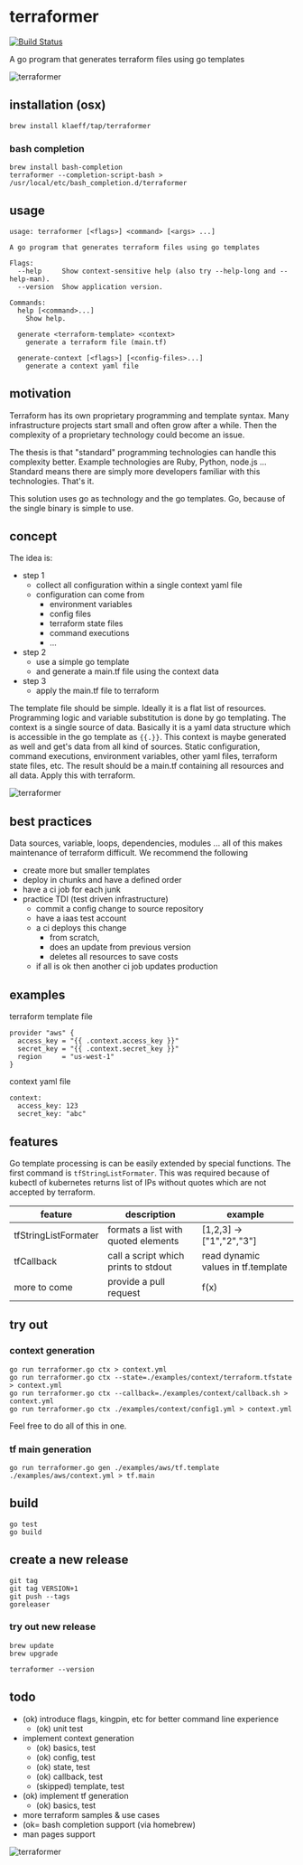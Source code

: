 # terraformer 
[![Build Status](https://travis-ci.org/klaeff/terraformer.png?branch=master)](https://travis-ci.org/klaeff/terraformer)

A go program that generates terraform files using go templates

![terraformer](doc/terraformer-planet.jpg)

## installation (osx)

```
brew install klaeff/tap/terraformer 
```

### bash completion


```
brew install bash-completion 
terraformer --completion-script-bash > /usr/local/etc/bash_completion.d/terraformer
```

## usage

```
usage: terraformer [<flags>] <command> [<args> ...]

A go program that generates terraform files using go templates

Flags:
  --help     Show context-sensitive help (also try --help-long and --help-man).
  --version  Show application version.

Commands:
  help [<command>...]
    Show help.

  generate <terraform-template> <context>
    generate a terraform file (main.tf)

  generate-context [<flags>] [<config-files>...]
    generate a context yaml file
```


## motivation

Terraform has its own proprietary programming and template syntax. Many infrastructure projects start small and often grow after a while. Then the complexity of a proprietary technology could become an issue. 

The thesis is that "standard" programming technologies can handle this complexity better. Example technologies are Ruby, Python, node.js ... Standard means there are simply more developers familiar with this technologies. That's it.

This solution uses go as technology and the go templates. Go, because of the single binary is simple to use. 

## concept

The idea is:

- step 1
  - collect all configuration within a single context yaml file
  - configuration can come from
    - environment variables
    - config files
    - terraform state files
    - command executions
    - ...  
- step 2
  - use a simple go template
  - and generate a main.tf file using the context data
- step 3
  - apply the main.tf file to terraform 

The template file should be simple. Ideally it is a flat list of resources. Programming logic and variable substitution is done by go templating.
The context is a single source of data. Basically it is a yaml data structure which is accessible in the go template as `{{.}}`. This context is maybe generated as well and get's data from all kind of sources. Static configuration, command executions, environment variables, other yaml files, terraform state files, etc. The result should be a main.tf containing all resources and all data. Apply this with terraform.

![terraformer](doc/terraformer.png)

## best practices

Data sources, variable, loops, dependencies, modules ... all of this makes maintenance of terraform difficult. We recommend the following

- create more but smaller templates 
- deploy in chunks and have a defined order
- have a ci job for each junk
- practice TDI (test driven infrastructure)
  - commit a config change to source repository
  - have a iaas test account
  - a ci deploys this change 
    - from scratch, 
    - does an update from previous version
    - deletes all resources to save costs
  - if all is ok then another ci job updates production

## examples

terraform template file

```
provider "aws" {
  access_key = "{{ .context.access_key }}"
  secret_key = "{{ .context.secret_key }}"
  region     = "us-west-1"
}
```

context yaml file

```
context:
  access_key: 123
  secret_key: "abc"
```

## features

Go template processing is can be easily extended by special functions. The first command is `tfStringListFormater`. This was required because of kubectl of kubernetes returns list of IPs without quotes which are not accepted by terraform.

| feature | description | example |
|---------|-------------|---------|
| tfStringListFormater | formats a list with quoted elements | [1,2,3] -> ["1","2","3"] |
| tfCallback | call a script which prints to stdout | read dynamic values in tf.template |
| more to come | provide a pull request | f(x)  |

## try out 

### context generation

```
go run terraformer.go ctx > context.yml
go run terraformer.go ctx --state=./examples/context/terraform.tfstate > context.yml
go run terraformer.go ctx --callback=./examples/context/callback.sh > context.yml
go run terraformer.go ctx ./examples/context/config1.yml > context.yml
```

Feel free to do all of this in one.

### tf main generation

```
go run terraformer.go gen ./examples/aws/tf.template ./examples/aws/context.yml > tf.main
```

## build

```
go test
go build
```

## create a new release 

```
git tag
git tag VERSION+1
git push --tags
goreleaser
```

### try out new release

```
brew update
brew upgrade 

terraformer --version
```

## todo

- (ok) introduce flags, kingpin, etc for better command line experience
  - (ok) unit test
- implement context generation
  - (ok) basics, test
  - (ok) config, test
  - (ok) state, test
  - (ok) callback, test 
  - (skipped) template, test
- (ok) implement tf generation
  - (ok) basics, test
- more terraform samples & use cases
- (ok= bash completion support (via homebrew)
- man pages support

![terraformer](doc/terraformer-logo-small.png)

